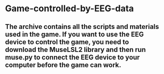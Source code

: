 # Game-controlled-by-EEG-data
## The archive contains all the scripts and materials used in the game. If you want to use the EEG device to control the game, you need to download the MuseLSL2 library and then run muse.py to connect the EEG device to your computer before the game can work.
